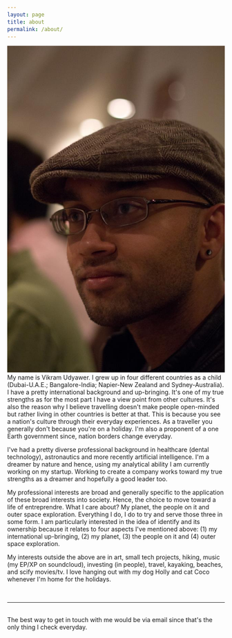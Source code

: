 ```yaml
---
layout: page
title: about
permalink: /about/
---
```


<img class="col one right" src="/img/profpic.jpg">

<br/>
My name is Vikram Udyawer. I grew up in four different countries as a child (Dubai-U.A.E.; Bangalore-India; Napier-New Zealand and Sydney-Australia). I have a pretty international background and up-bringing. It's one of my true strengths as for the most part I have a view point from other cultures. It's also the reason why I believe travelling doesn't make people open-minded but rather living in other countries is better at that. This is because you see a nation's culture through their everyday experiences. As a traveller you generally don't because you're on a holiday. I'm also a proponent of a one Earth government since, nation borders change everyday.

I've had a pretty diverse professional background in healthcare (dental technology), astronautics and more recently artificial intelligence. I'm a dreamer by nature and hence, using my analytical ability I am currently working on my startup. Working to create a company works toward my true strengths as a dreamer and hopefully a good leader too. 

My professional interests are broad and generally specific to the application of these broad interests into society. Hence, the choice to move toward a life of entreprendre. What I care about? My planet, the people on it and outer space exploration. Everything I do, I do to try and  serve those three in some form. I am particularly interested in the idea of identify and its ownership because it relates to four aspects I've mentioned above: (1) my international up-bringing, (2) my planet, (3) the people on it and (4) outer space exploration.

My interests outside the above are in art, small tech projects, hiking, music (my EP/XP on soundcloud), investing (in people), travel, kayaking, beaches, and scify movies/tv. I love hanging out with my dog Holly and cat Coco whenever I'm home for the holidays.


<br/>
<hr/>
<br/>
<span class="contacticon center">
	<a href="mailto:vickudyawer@hotmail.com"><i class="fa fa-envelope-square"></i></a>
	<a href="https://github.com/witwiki" target="_blank"><i class="fa fa-github-square"></i></a>
	<a href="https://angel.co/witwiki" target="_blank"><i class="fa fa-angellist"></i></a>
	<a href="http://earoshthime.tumblr.com/" target="_blank"><i class="fa fa-tumblr-square"></i></a>
	<a href="https://soundcloud.com/witwiki3" target="_blank"><i class="fa fa-soundcloud"></i></a>
	<a href="https://medium.com/my-soul" target="_blank"><i class="fa fa-medium"></i></a>
	<a href="https://twitter.com/vikudyawer" target="_blank"><i class="fa fa-twitter-square"></i></a>
	<a href="#" target="_blank"><i class="fa fa-btc"></i></a>
</span>

<div class="col three caption">
	The best way to get in touch with me would be via email since that's the only thing I check everyday.
</div>

